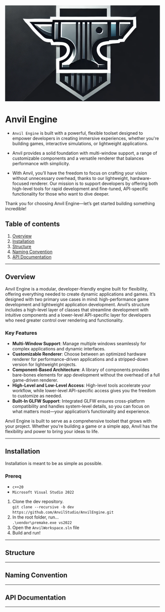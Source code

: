 ![Anvil Banner](AnvilEngine/AnvilBanner.png "Anvil Banner")

# Anvil Engine 
- `Anvil Engine` is built with a powerful, flexible toolset designed to empower developers in creating immersive experiences, whether you're building games, interactive simulations, or lightweight applications. <br> 

- Anvil provides a solid foundation with multi-window support, a range of customizable components
and a versatile renderer that balances performance with simplicity. <br>

- With Anvil, you’ll have the freedom to focus on crafting your vision without unnecessary overhead, thanks to our lightweight, hardware-focused renderer. Our mission is to support developers by offering both high-level tools for rapid development and fine-tuned, API-specific functionality for those who want to dive deeper.

Thank you for choosing Anvil Engine—let’s get started building something incredible!
## Table of contents
1. [Overview](#overview)    
2. [Installation](#installation)
3. [Structure](#structure)
4. [Naming Convention](#naming-convention)
5. [API Documentation](#api-documentation)

---

## Overview

Anvil Engine is a modular, developer-friendly engine built for flexibility, offering everything needed to create dynamic applications and games. It’s designed with two primary use cases in mind: high-performance game development and lightweight application development. Anvil’s structure includes a high-level layer of classes that streamline development with intuitive components and a lower-level API-specific layer for developers who need greater control over rendering and functionality.

### Key Features

- **Multi-Window Support**: Manage multiple windows seamlessly for complex applications and dynamic interfaces.
- **Customizable Renderer**: Choose between an optimized hardware renderer for performance-driven applications and a stripped-down version for lightweight projects.
- **Component-Based Architecture**: A library of components provides bare-bones elements for app development without the overhead of a full game-driven renderer.
- **High-Level and Low-Level Access**: High-level tools accelerate your workflow, while lower-level API-specific access gives you the freedom to customize as needed.
- **Built-In GLFW Support**: Integrated GLFW ensures cross-platform compatibility and handles system-level details, so you can focus on what matters most—your application’s functionality and experience.

Anvil Engine is built to serve as a comprehensive toolset that grows with your project. Whether you’re building a game or a simple app, Anvil has the flexibility and power to bring your ideas to life.

---
## Installation
Installation is meant to be as simple as possible. 

### Prereq
- `c++20`
- `Microsoft Visual Studio 2022`

1. Clone the dev repository.<br>
```git clone --recursive -b dev https://github.com/AnvilStudio/AnvilEngine.git```
2. In the  root folder, run... <br>
```.\vendor\premake.exe vs2022```
3. Open the `AnvilWorkspace.sln` file
4. Build and run!
    
---

## Structure

---

## Naming Convention

---

## API Documentation

---